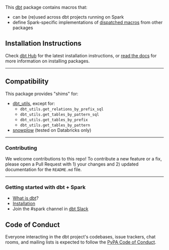 This [dbt](https://github.com/dbt-labs/dbt) package contains macros 
that:
- can be (re)used across dbt projects running on Spark
- define Spark-specific implementations of [dispatched macros](https://docs.getdbt.com/reference/dbt-jinja-functions/adapter/#dispatch) from other packages

## Installation Instructions

Check [dbt Hub](https://hub.getdbt.com) for the latest installation 
instructions, or [read the docs](https://docs.getdbt.com/docs/package-management) 
for more information on installing packages.

----

## Compatibility

This package provides "shims" for:
- [dbt_utils](https://github.com/dbt-labs/dbt-utils), except for:
    - `dbt_utils.get_relations_by_prefix_sql`
    - `dbt_utils.get_tables_by_pattern_sql`
    - `dbt_utils.get_tables_by_prefix`
    - `dbt_utils.get_tables_by_pattern`
- [snowplow](https://github.com/dbt-labs/snowplow) (tested on Databricks only)

----

### Contributing

We welcome contributions to this repo! To contribute a new feature or a fix, 
please open a Pull Request with 1) your changes and 2) updated documentation for 
the `README.md` file.

----

### Getting started with dbt + Spark

- [What is dbt](https://docs.getdbt.com/docs/introduction)?
- [Installation](https://github.com/dbt-labs/dbt-spark)
- Join the #spark channel in [dbt Slack](http://slack.getdbt.com/)


## Code of Conduct

Everyone interacting in the dbt project's codebases, issue trackers, chat rooms, 
and mailing lists is expected to follow the 
[PyPA Code of Conduct](https://www.pypa.io/en/latest/code-of-conduct/).
